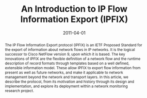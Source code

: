 ---
title: An Introduction to IP Flow Information Export (IPFIX)
authors:
  - B. Trammell
  - E. Boschi
publication: In *IEEE Communications Magazine* vol. 39 no. 4, April 2011
publication_short: In *IEEE CommMag*, April 2011
date: 2011-04-01

abstract: The IP Flow Information Export protocol (IPFIX) is an IETF Proposed Standard for the export of information about network flows in IP networks. It is the logical successor to Cisco NetFlow version 9, upon which it is based. The key innovations of IPFIX are the flexible definition of a network flow and the runtime description of record formats through templates based on a well defined, extensible information model. These allow IPFIX to export flow information from present as well as future networks, and make it applicable to network management beyond the network and transport layers. In this article, we describe the protocol, from its motivation and history through its design and implementation, and explore its deployment within a network monitoring research project.

math: false
selected: false
image: 
image_preview:
url_pdf: http://ieeexplore.ieee.org/stamp/stamp.jsp?arnumber=5741152
---